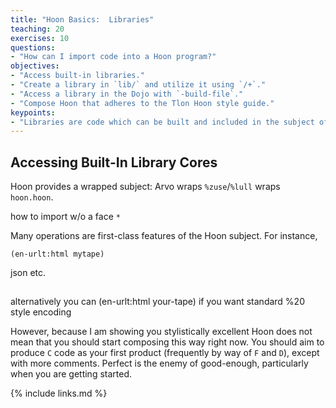 ```yaml
---
title: "Hoon Basics:  Libraries"
teaching: 20
exercises: 10
questions:
- "How can I import code into a Hoon program?"
objectives:
- "Access built-in libraries."
- "Create a library in `lib/` and utilize it using `/+`."
- "Access a library in the Dojo with `-build-file`."
- "Compose Hoon that adheres to the Tlon Hoon style guide."
keypoints:
- "Libraries are code which can be built and included in the subject of downstream code."
---
```


##  Accessing Built-In Library Cores

Hoon provides a wrapped subject:  Arvo wraps `%zuse`/`%lull` wraps `hoon.hoon`.

how to import
w/o a face `*`

Many operations are first-class features of the Hoon subject.  For instance,

```hoon
(en-urlt:html mytape)
```

json etc.


##  




alternatively you can (en-urlt:html your-tape) if you want standard %20 style encoding

However, because I am showing you stylistically excellent Hoon does not mean that you should start composing this way right now.  You should aim to produce `C` code as your first product (frequently by way of `F` and `D`), except with more comments.  Perfect is the enemy of good-enough, particularly when you are getting started.




{% include links.md %}
